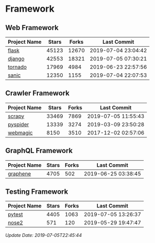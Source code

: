 # Framework

## Web Framework

| Project Name | Stars | Forks | Last Commit |
| ------------ | ----- | ----- | ----------- |
| [flask](https://github.com/pallets/flask) | 45123 | 12670 | 2019-07-04 23:04:42 |
| [django](https://github.com/django/django) | 42553 | 18321 | 2019-07-05 07:30:21 |
| [tornado](https://github.com/tornadoweb/tornado) | 17969 | 4984 | 2019-06-23 22:57:56 |
| [sanic](https://github.com/huge-success/sanic) | 12350 | 1155 | 2019-07-04 22:07:53 |

## Crawler Framework

| Project Name | Stars | Forks | Last Commit |
| ------------ | ----- | ----- | ----------- |
| [scrapy](https://github.com/scrapy/scrapy) | 33469 | 7869 | 2019-07-05 11:55:43 |
| [pyspider](https://github.com/binux/pyspider) | 13339 | 3274 | 2019-03-09 23:50:28 |
| [webmagic](https://github.com/code4craft/webmagic) | 8150 | 3510 | 2017-12-02 02:57:06 |

## GraphQL Framework

| Project Name | Stars | Forks | Last Commit |
| ------------ | ----- | ----- | ----------- |
| [graphene](https://github.com/graphql-python/graphene) | 4705 | 502 | 2019-06-25 03:38:45 |

## Testing Framework

| Project Name | Stars | Forks | Last Commit |
| ------------ | ----- | ----- | ----------- |
| [pytest](https://github.com/pytest-dev/pytest) | 4405 | 1063 | 2019-07-05 13:26:37 |
| [nose2](https://github.com/nose-devs/nose2) | 571 | 120 | 2019-05-29 19:47:47 |

*Update Date: 2019-07-05T22:45:44*